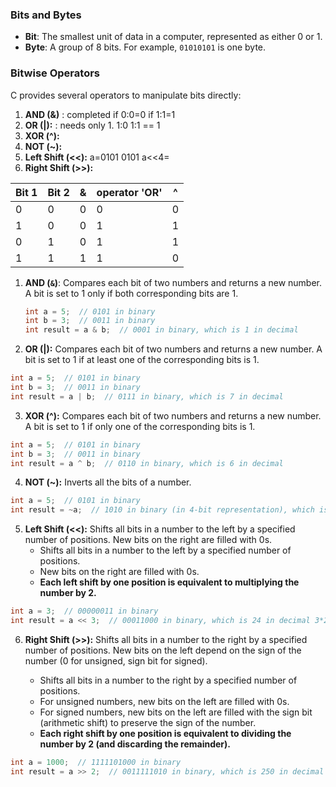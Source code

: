 ### Bits and Bytes
- **Bit**: The smallest unit of data in a computer, represented as either 0 or 1.
- **Byte**: A group of 8 bits. For example, `01010101` is one byte.

### Bitwise Operators
C provides several operators to manipulate bits directly:

1. **AND (&)** : completed if 0:0=0 if 1:1=1
2. **OR (|):** : needs only 1.  1:0 1:1 == 1
3. **XOR (^):**
4. **NOT (~):**
5. **Left Shift (<<):** a=0101 0101    a<<4= 
6. **Right Shift (>>):**

| Bit 1 | Bit 2 | &                | operator 'OR'             | ^                         |
|-------|-------|------------------|---------------------------|---------------------------|
| 0     | 0     | 0                | 0                         | 0                         |
| 1     | 0     | 0                | 1                         | 1                         |
| 0     | 1     | 0                | 1                         | 1                         |
| 1     | 1     | 1                | 1                         | 0                         |

1. **AND (`&`)**: Compares each bit of two numbers and returns a new number. A bit is set to 1 only if both corresponding bits are 1.
   ```c
   int a = 5;  // 0101 in binary
   int b = 3;  // 0011 in binary
   int result = a & b;  // 0001 in binary, which is 1 in decimal
   ```

2. **OR (|):** Compares each bit of two numbers and returns a new number. A bit is set to 1 if at least one of the corresponding bits is 1.

```c
int a = 5;  // 0101 in binary
int b = 3;  // 0011 in binary
int result = a | b;  // 0111 in binary, which is 7 in decimal
```

3. **XOR (^):** Compares each bit of two numbers and returns a new number. A bit is set to 1 if only one of the corresponding bits is 1.

```c
int a = 5;  // 0101 in binary
int b = 3;  // 0011 in binary
int result = a ^ b;  // 0110 in binary, which is 6 in decimal
```

4. **NOT (~):** Inverts all the bits of a number.
```c
int a = 5;  // 0101 in binary
int result = ~a;  // 1010 in binary (in 4-bit representation), which is -6 in decimal (two's complement)
```

5. **Left Shift (<<):** Shifts all bits in a number to the left by a specified number of positions. New bits on the right are filled with 0s.
	- Shifts all bits in a number to the left by a specified number of positions.
	- New bits on the right are filled with 0s.
	- **Each left shift by one position is equivalent to multiplying the number by 2.**

```c
int a = 3;  // 00000011 in binary
int result = a << 3;  // 00011000 in binary, which is 24 in decimal 3*2=6*2=12*2=> 24
```

6. **Right Shift (>>):** Shifts all bits in a number to the right by a specified number of positions. New bits on the left depend on the sign of the number (0 for unsigned, sign bit for signed).

	- Shifts all bits in a number to the right by a specified number of positions.
	- For unsigned numbers, new bits on the left are filled with 0s.
	- For signed numbers, new bits on the left are filled with the sign bit (arithmetic shift) to preserve the sign of the number.
	- **Each right shift by one position is equivalent to dividing the number by 2 (and discarding the remainder).**
```c
int a = 1000;  // 1111101000 in binary
int result = a >> 2;  // 0011111010 in binary, which is 250 in decimal
```
